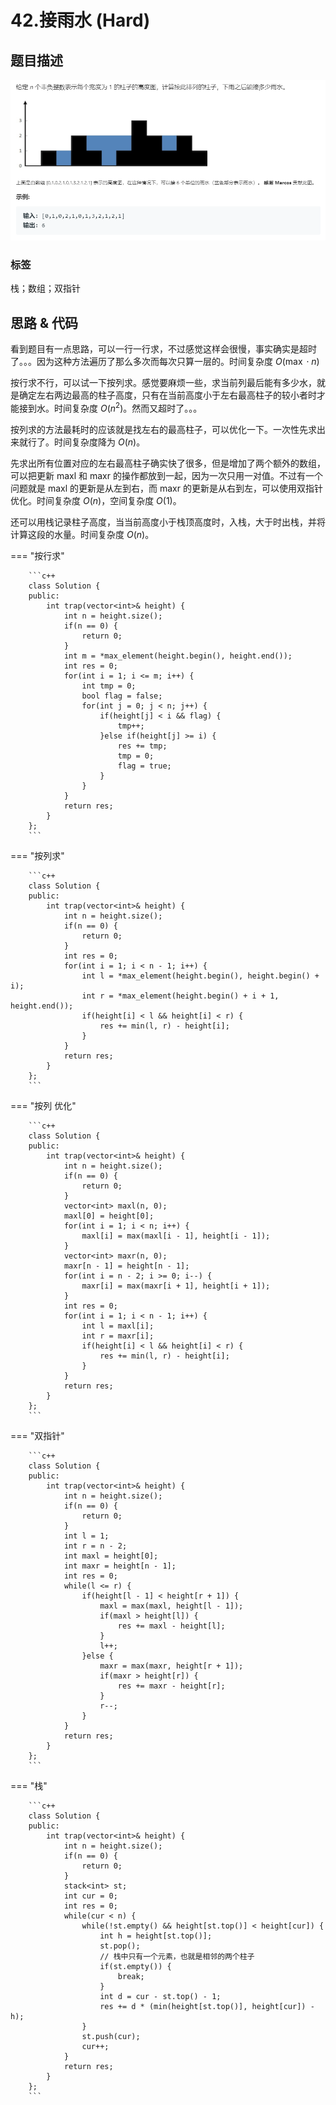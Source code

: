 # 42.接雨水 (Hard)

## 题目描述

![](42.png)

### 标签

栈；数组；双指针

## 思路 & 代码

看到题目有一点思路，可以一行一行求，不过感觉这样会很慢，事实确实是超时了。。。因为这种方法遍历了那么多次而每次只算一层的。时间复杂度 $O(\max \cdot n)$

按行求不行，可以试一下按列求。感觉要麻烦一些，求当前列最后能有多少水，就是确定左右两边最高的柱子高度，只有在当前高度小于左右最高柱子的较小者时才能接到水。时间复杂度 $O(n^2)$。然而又超时了。。。

按列求的方法最耗时的应该就是找左右的最高柱子，可以优化一下。一次性先求出来就行了。时间复杂度降为 $O(n)$。

先求出所有位置对应的左右最高柱子确实快了很多，但是增加了两个额外的数组，可以把更新 maxl 和 maxr 的操作都放到一起，因为一次只用一对值。不过有一个问题就是 maxl 的更新是从左到右，而 maxr 的更新是从右到左，可以使用双指针优化。时间复杂度 $O(n)$，空间复杂度 $O(1)$。

还可以用栈记录柱子高度，当当前高度小于栈顶高度时，入栈，大于时出栈，并将计算这段的水量。时间复杂度 $O(n)$。

=== "按行求"

		```c++
		class Solution {
		public:
		    int trap(vector<int>& height) {
		        int n = height.size();
		        if(n == 0) {
		            return 0;
		        }
		        int m = *max_element(height.begin(), height.end());
		        int res = 0;
		        for(int i = 1; i <= m; i++) {
		            int tmp = 0;
		            bool flag = false;
		            for(int j = 0; j < n; j++) {
		                if(height[j] < i && flag) {
		                    tmp++;
		                }else if(height[j] >= i) {
		                    res += tmp;
		                    tmp = 0;
		                    flag = true;
		                }
		            }
		        }
		        return res;
		    }
		};
		```
		
=== "按列求"

		```c++
		class Solution {
		public:
		    int trap(vector<int>& height) {
		        int n = height.size();
		        if(n == 0) {
		            return 0;
		        }
		        int res = 0;
		        for(int i = 1; i < n - 1; i++) {
		            int l = *max_element(height.begin(), height.begin() + i);
		            int r = *max_element(height.begin() + i + 1, height.end());
		            if(height[i] < l && height[i] < r) {
		                res += min(l, r) - height[i];
		            }
		        }
		        return res;
		    }
		};
		```
		
=== "按列 优化"

		```c++
		class Solution {
		public:
		    int trap(vector<int>& height) {
		        int n = height.size();
		        if(n == 0) {
		            return 0;
		        }
		        vector<int> maxl(n, 0);
		        maxl[0] = height[0];
		        for(int i = 1; i < n; i++) {
		            maxl[i] = max(maxl[i - 1], height[i - 1]);
		        }
		        vector<int> maxr(n, 0);
		        maxr[n - 1] = height[n - 1];
		        for(int i = n - 2; i >= 0; i--) {
		            maxr[i] = max(maxr[i + 1], height[i + 1]);
		        }
		        int res = 0;
		        for(int i = 1; i < n - 1; i++) {
		            int l = maxl[i];
		            int r = maxr[i];
		            if(height[i] < l && height[i] < r) {
		                res += min(l, r) - height[i];
		            }
		        }
		        return res;
		    }
		};
		```
		
=== "双指针"

		```c++
		class Solution {
		public:
		    int trap(vector<int>& height) {
		        int n = height.size();
		        if(n == 0) {
		            return 0;
		        }
		        int l = 1;
		        int r = n - 2;
		        int maxl = height[0];
		        int maxr = height[n - 1];
		        int res = 0;
		        while(l <= r) {
		            if(height[l - 1] < height[r + 1]) {
		                maxl = max(maxl, height[l - 1]);
		                if(maxl > height[l]) {
		                    res += maxl - height[l];
		                }
		                l++;
		            }else {
		                maxr = max(maxr, height[r + 1]);
		                if(maxr > height[r]) {
		                    res += maxr - height[r];
		                }
		                r--;
		            }
		        }
		        return res;
		    }
		};
		```
		
=== "栈"

		```c++
		class Solution {
		public:
		    int trap(vector<int>& height) {
		        int n = height.size();
		        if(n == 0) {
		            return 0;
		        }
		        stack<int> st;
		        int cur = 0;
		        int res = 0;
		        while(cur < n) {
		            while(!st.empty() && height[st.top()] < height[cur]) {
		                int h = height[st.top()];
		                st.pop();
		                // 栈中只有一个元素，也就是相邻的两个柱子
		                if(st.empty()) {
		                    break;
		                }
		                int d = cur - st.top() - 1;
		                res += d * (min(height[st.top()], height[cur]) - h);
		            }
		            st.push(cur);
		            cur++;
		        }
		        return res;
		    }
		};
		```